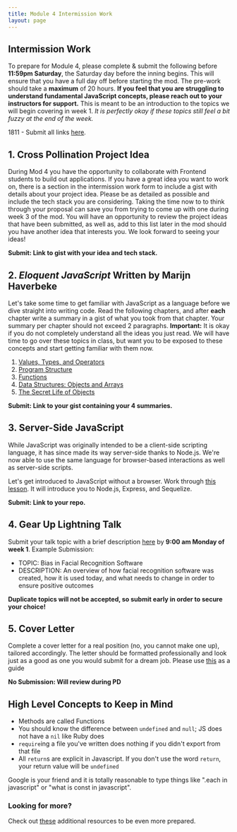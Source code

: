 ```yaml
---
title: Module 4 Intermission Work
layout: page
---
```


## Intermission Work

To prepare for Module 4, please complete & submit the following before __11:59pm Saturday__, the Saturday day before the inning begins. This will ensure that you have a full day off before starting the mod. The pre-work should take a __maximum__ of 20 hours. __If you feel that you are struggling to understand fundamental JavaScript concepts, please reach out to your instructors for support.__ This is meant to be an introduction to the topics we will begin covering in week 1. _It is perfectly okay if these topics still feel a bit fuzzy at the end of the week._

1811 - Submit all links [here](https://goo.gl/forms/UpAhJDBWEwu3yR0Z2).

## 1. Cross Pollination Project Idea

During Mod 4 you have the opportunity to collaborate with Frontend students to build out applications. If you have a great idea you want to work on, there is a section in the intermission work form to include a gist with details about your project idea. Please be as detailed as possible and include the tech stack you are considering. Taking the time now to to think through your proposal can save you from trying to come up with one during week 3 of the mod. You will have an opportunity to review the project ideas that have been submitted, as well as, add to this list later in the mod should you have another idea that interests you. We look forward to seeing your ideas!

__Submit: Link to gist with your idea and tech stack.__

## 2. _Eloquent JavaScript_ Written by Marijn Haverbeke

Let's take some time to get familiar with JavaScript as a language before we dive straight into writing code.
Read the following chapters, and after __each__ chapter write a summary in a gist of what you took from that chapter. Your summary per chapter should not exceed 2 paragraphs.
__Important:__ It is okay if you do not completely understand all the ideas you just read. We will have time to go over these topics in class, but want you to be exposed to these concepts and start getting familiar with them now.

  1. [Values, Types, and Operators](https://eloquentjavascript.net/01_values.html)
  2. [Program Structure](https://eloquentjavascript.net/02_program_structure.html)
  3. [Functions](https://eloquentjavascript.net/03_functions.html)
  4. [Data Structures: Objects and Arrays](https://eloquentjavascript.net/04_data.html)
  5. [The Secret Life of Objects](https://eloquentjavascript.net/06_object.html)

__Submit: Link to your gist containing your 4 summaries.__

## 3. Server-Side JavaScript

While JavaScript was originally intended to be a client-side scripting language, it has since made its way server-side thanks to Node.js. We're now able to use the same language for browser-based interactions as well as server-side scripts.

Let's get introduced to JavaScript without a browser. Work through [this lesson](../lessons/server_side_javascript). It will introduce you to Node.js, Express, and Sequelize.

__Submit: Link to your repo.__

## 4. Gear Up Lightning Talk

Submit your talk topic with a brief description [here](https://turingtalks.herokuapp.com/projects/new) by __9:00 am Monday of week 1__.
Example Submission:  
  - TOPIC: Bias in Facial Recognition Software
  - DESCRIPTION:  An overview of how facial recognition software was created, how it is used today, and what needs to change in order to ensure positive outcomes

__Duplicate topics will not be accepted, so submit early in order to secure your choice!__

## 5. Cover Letter

Complete a cover letter for a real position (no, you cannot make one up), tailored accordingly. The letter should be formatted professionally and look just as a good as one you would submit for a dream job. Please use [this](https://github.com/turingschool/career-development-curriculum/blob/master/module_four/cover_letter_checklist.md) as a guide

__No Submission: Will review during PD__

## High Level Concepts to Keep in Mind
  -   Methods are called Functions
  -   You should know the difference between `undefined` and `null`; JS does not have a `nil` like Ruby does
  -   `require`ing a file you've written does nothing if you didn't export from that file
  -   All `return`s are explicit in Javascript. If you don't use the word `return`, your return value will be `undefined`

Google is your friend and it is totally reasonable to type things like ".each in javascript" or "what is const in javascript".

### Looking for more?

Check out [these](./additional_resources.md) additional resources to be even more prepared.
